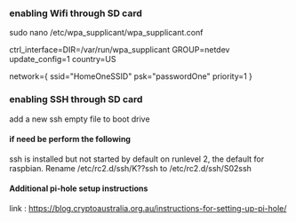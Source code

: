 ### enabling Wifi through SD card

sudo nano /etc/wpa_supplicant/wpa_supplicant.conf 

ctrl_interface=DIR=/var/run/wpa_supplicant GROUP=netdev
update_config=1
country=US

network={
    ssid="HomeOneSSID"
    psk="passwordOne"
    priority=1
}


### enabling SSH through SD card

add a new ssh empty file to boot drive 


#### if need be perform the following

ssh is installed but not started by default on runlevel 2, the default for raspbian.
Rename /etc/rc2.d/ssh/K??ssh to /etc/rc2.d/ssh/S02ssh

#### Additional pi-hole setup instructions

link : https://blog.cryptoaustralia.org.au/instructions-for-setting-up-pi-hole/
